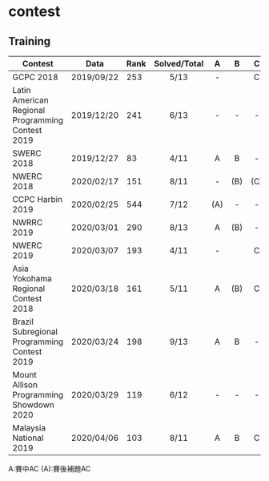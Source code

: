 # contest

## Training
| Contest | Data | Rank | Solved/Total |A|B|C|D|E|F|G|H|I|J|K|L|M|
|-|-|-|:-:|:-:|:-:|:-:|:-:|:-:|:-:|:-:|:-:|:-:|:-:|:-:|:-:|:-:|
| GCPC  2018                                       | 2019/09/22 | 253 | 5/13   |-||C||E|F|-|-|I|-|-|-|(M)|
| Latin American Regional Programming Contest 2019 | 2019/12/20 | 241 | 6/13   |-|-|-|-|E|-|-|-|I|-|K|L|M|
| SWERC 2018                                       | 2019/12/27 | 83  | 4/11   |A|B|-|D|E|-|(G)|-|-|-|-|-|-|
| NWERC 2018                                       | 2020/02/17 | 151 | 8/11   |-|(B)|(C)|-|(E)|-|(G)|H|I|(J)|K|
| CCPC Harbin 2019                                 | 2020/02/25 | 544 | 7/12   |(A)|-|-|-|(E)|F|-|-|(I)|J|K|(L)|
| NWRRC 2019                                       | 2020/03/01 | 290 | 8/13   |A|(B)|-|-|E|-|-|(H)|(I)|J|(K)|-|M|
| NWERC 2019                                       | 2020/03/07 | 193 | 4/11   |-||C|-|E|F|-|-|I|-|-|
| Asia Yokohama Regional Contest 2018              | 2020/03/18 | 161 | 5/11   |A|(B)|C|-|-|-|G|-|-|-|K|
| Brazil Subregional Programming Contest 2019      | 2020/03/24 | 198 | 9/13   |A|B|-|D|-|-|(G)|H|(I)|(J)|-|L|M|
| Mount Allison Programming Showdown 2020          | 2020/03/29 | 119 | 6/12   |-|-|-|D|-|F|G|H|(I)|J|-|-|
| Malaysia National 2019                           | 2020/04/06 | 103 | 8/11   |A|B|C|-|E|-|-|H|I|J|K|

A:賽中AC
(A):賽後補題AC
